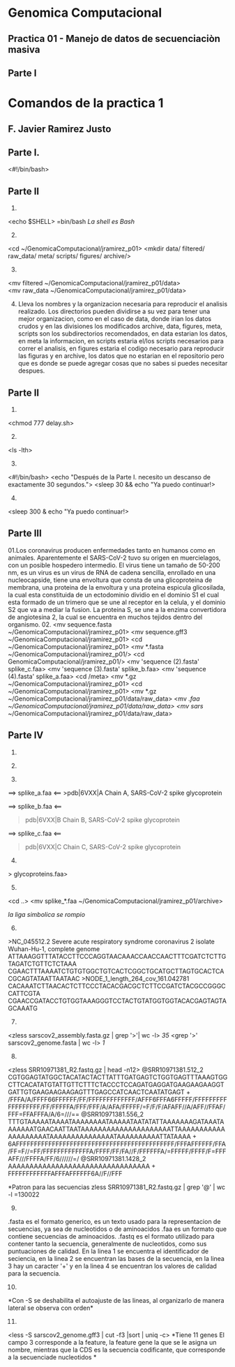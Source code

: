 # Genomica Computacional
## Practica 01 - Manejo de datos de secuenciaciòn masiva 

## Parte I
<mkdir GenomicaComputacional>
<cd GenomicaComputacional>
<mkdir jramirez_p01>
<cd jramirez_p01>
<touch comandos_p01.txt>

# Comandos de la practica 1
## F. Javier Ramirez Justo

## Parte I.
<#!/bin/bash>

## Parte II

01. 
<echo $SHELL>
=bin/bash
*La shell es Bash*

02. 
<cd ~/GenomicaComputacional/jramirez_p01>
<mkdir data/ filtered/ raw_data/ meta/ scripts/ figures/ archive/>

03. 
<mv filtered ~/GenomicaComputacional/jramirez_p01/data>  
<mv raw_data ~/GenomicaComputacional/jramirez_p01/data>

04. Lleva los nombres y la organizacion necesaria para reproducir el analisis realizado.
    Los directorios pueden dividirse a su vez para tener una mejor organizacion, como en el caso de data, donde irian los datos crudos y en las divisiones los modificados
    archive, data, figures, meta, scripts son los subdirectorios recomendados, en data estarian los datos, en meta la informacion, en scripts estaria el/los scripts necesarios para correr el analisis, en figures estaria el codigo necesario para reproducir las figuras y en archive, los datos que no estarian en el repositorio pero que es donde se puede agregar cosas que no sabes si puedes necesitar despues.    

## Parte II
<cd>
<cd ~/GenomicaComputacional/jramirez_p01/scripts>
<which bash = /usr/bin/bash>
<touch delay.sh>
<nano delay.sh>

01. 
<chmod 777 delay.sh>

02. 
<ls -lth>
<sh delay.s>

03.
<#!/bin/bash>
<echo "Después de la Parte I. necesito un descanso de exactamente 30 segundos.">
<sleep 30 && echo "Ya puedo continuar!>

04. 
<sleep 300 & echo "Ya puedo continuar!>

## Parte III 
01.Los coronavirus producen enfermedades tanto en humanos como en animales. Aparentemente el SARS-CoV-2 tuvo su origen en muercielagos, con un posible hospedero intermedio. El virus tiene un tamaño de 50-200 nm, es un virus es un virus de RNA de cadena sencilla, enrollado en una nucleocapside, tiene una envoltura que consta de una glicoproteina de membrana, una proteina de la envoltura y una proteina espicula glicosilada, la cual esta constituida de un ectodominio dividio en el dominio S1 el cual esta formado de un trimero que se une al receptor en la celula, y el dominio S2 que va a mediar la fusion. La proteina S, se une a la enzima convertidora de angiotesina 2, la cual se encuentra en muchos tejidos dentro del organismo.
02.
<cd>
<cd Descargas>
<mv sequence.fasta ~/GenomicaComputacional/jramirez_p01>
<mv sequence.gff3 ~/GenomicaComputacional/jramirez_p01>
<cd ~/GenomicaComputacional/jramirez_p01>
<mv sequence.fasta sarscov2_genome.fasta>
<mv sequence.gff3 sarscov2_genome.gff3>
<cd>
<cd Descargas>
<mv *.fasta ~/GenomicaComputacional/jramirez_p01/>
<cd GenomicaComputacional/jramirez_p01/>
<mv 'sequence (2).fasta' splike_c.faa>
<mv 'sequence (3).fasta' splike_b.faa>
<mv 'sequence (4).fasta' splike_a.faa>
<cd /meta>
<touch SarsCov-2_Spike.txt>
<cd Genomica_Computacional>
<cd practica01>
<mv *.gz ~/GenomicaComputacional/jramirez_p01>
<cd>
<cd ~/GenomicaComputacional/jramirez_p01>
<mv *.gz ~/GenomicaComputacional/jramirez_p01/data/raw_data>
<mv *.faa ~/GenomicaComputacional/jramirez_p01/data/raw_data>
<mv sars* ~/GenomicaComputacional/jramirez_p01/data/raw_data>

## Parte IV
01. 
<cd>
<cd ~/GenomicaComputacional/jramirez_p01/data/filtered>
<ln -s ~/GenomicaComputacional/jramirez_p01/data/raw_data/splike_a.faa>
<ln -s ~/GenomicaComputacional/jramirez_p01/data/raw_data/splike_b.faa>
<ln -s ~/GenomicaComputacional/jramirez_p01/data/raw_data/splike_c.faa>

02.
<touch glycoproteins.faa>
<ls>

03.
<head -n1 splike_*.faa>
==> splike_a.faa <==
>pdb|6VXX|A Chain A, SARS-CoV-2 spike glycoprotein

==> splike_b.faa <==
>pdb|6VXX|B Chain B, SARS-CoV-2 spike glycoprotein

==> splike_c.faa <==
>pdb|6VXX|C Chain C, SARS-CoV-2 spike glycoprotein

04. 
<less splike_a.faa splike_b.faa splike_c.faa >> glycoproteins.faa>

05.
<cd ..>
<cd raw_data>
<mv splike_*.faa ~/GenomicaComputacional/jramirez_p01/archive>

*la liga simbolica se rompio*

06. 
<less sarscov2_genome.fasta>
<zless sarscov2_assembly.fasta.gz>
<head -n3 sarscov2_genome.fasta>
>NC_045512.2 Severe acute respiratory syndrome coronavirus 2 isolate Wuhan-Hu-1, complete genome
ATTAAAGGTTTATACCTTCCCAGGTAACAAACCAACCAACTTTCGATCTCTTGTAGATCTGTTCTCTAAA
CGAACTTTAAAATCTGTGTGGCTGTCACTCGGCTGCATGCTTAGTGCACTCACGCAGTATAATTAATAAC
<zless sarscov2_assembly.fasta.gz | head -n3>
>NODE_1_length_264_cov_161.042781
CACAAATCTTAACACTCTTCCCTACACGACGCTCTTCCGATCTACGCCGGGCCATTCGTA
CGAACCGATACCTGTGGTAAAGGGTCCTACTGTATGGTGGTACACGAGTAGTAGCAAATG

07.
<zless sarscov2_assembly.fasta.gz | grep '>'| wc -l>
*35*
<grep '>' sarscov2_genome.fasta | wc -l>
*1*

08.
<zless SRR10971381_R2.fastq.gz | head -n12>
@SRR10971381.512_2
CGTGGAGTATGGCTACATACTACTTATTTGATGAGTCTGGTGAGTTTAAAGTGGCTTCACATATGTATTGTTCTTTCTACCCTCCAGATGAGGATGAAGAAGAAGGTGATTGTGAAGAAGAAGAGTTTGAGCCATCAACTCAATATGAGT
+ 
/FFFA/A/FFFF66FFFFFF/FF/FFFFFFFFFFFFF/AFFF6FFFA6FFFFF/FFFFFFFFFFFFFFFFFF/FF/FFFFFA/FFF/FFF/A/AFA/FFFFF/=F/F/F/AFAFF//A/AFF//FFAF/FFF=FFAFFFA/A/6=///==
@SRR10971381.556_2
TTTGTAAAAATAAAATAAAAAAAATAAAAATAATATATTAAAAAAAGATAAATAAAAAAATGAACAATTAATAAAAAAAAAAAAAAAAAAAAATTAAAAAAAAAAAAAAAAAAAATAAAAAAAAAAAAAAATAAAAAAAAAATTATAAAA
+
6AFFFFFFFFFFFFFFFFFFFFFFFFFFFFFFFFFFFFFFFFFFFF/FFFAFFFFFF/FFA/FF=F//=FF/FFFFFFFFFFFFFA/FFFF/FF/FA//F/FFFFFFA/=FFFFF/FFFF/F=FFFAFF///FFFFA/FF/6//////=/
@SRR10971381.1428_2
AAAAAAAAAAAAAAAAAAAAAAAAAAAAAAAAA
+
FFFFFFFFFFFFAFFFAFFFFFF6A//F//FFF

*Patron para las secuencias
zless SRR10971381_R2.fastq.gz | grep '@' | wc -l
=130022

09.
.fasta es el formato generico, es un texto usado para la representacion de secuencias, ya sea de nucleotidos o de aminoacidos
.faa es un formato que contiene secuencias de aminoacidos.
.fastq es el formato utilizado para contener tanto la secuencia, generalmente de nucleotidos, como sus puntuaciones de calidad.
En la linea 1 se encuentra el identificador de seciencia, en la linea 2 se encuentran las bases de la secuencia, en la linea 3 hay un caracter '+' y en la linea 4 se encuentran los valores de calidad para la secuencia. 

10.
<less sarscov2_genome.gff3>
<less -S sarscov2_genome.gff3>
*Con -S se deshabilita el autoajuste de las lineas, al organizarlo de manera lateral se observa con orden*

11.
<less -S sarscov2_genome.gff3 | cut -f3 |sort | uniq -c>
*Tiene 11 genes
El campo 3 corresponde a la feature, la feature gene la que se le asigna un nombre, mientras que la CDS es la secuencia codificante, que corresponde a la secuenciade nucleotidos *

